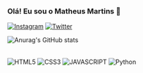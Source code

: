 ### Olá! Eu sou o Matheus Martins 👋



[![Instagram](https://img.shields.io/badge/Instagram-E4405F?style=for-the-badge&logo=instagram&logoColor=white)](https://www.instagram.com/rn.martins_/)                                                                                                                                                                                                                                     [![Twitter](https://img.shields.io/badge/Twitter-1DA1F2?style=for-the-badge&logo=twitter&logoColor=white)](https://twitter.com/RnMartinsX?t=3VmZwaS9T3FzPFp5uEC9cQ&s=08)

![Anurag's GitHub stats](https://github-readme-stats.vercel.app/api?username=Martinszx&show_icons=true&theme=radical)


<div style='display:inline_block'><br/>
<img align ="center" alt = 'HTML5'src = "https://img.shields.io/badge/HTML5-E34F26?style=for-the-badge&logo=html5&logoColor=white"/>  
<img align ="center" alt = 'CSS3'src = "https://img.shields.io/badge/CSS3-1572B6?style=for-the-badge&logo=css3&logoColor=white"/>
<img align ="center" alt = 'JAVASCRIPT'src = "https://img.shields.io/badge/JavaScript-F7DF1E?style=for-the-badge&logo=javascript&logoColor=black"/>
<img align ="center" alt = 'Python'src = "https://img.shields.io/badge/Python-3776AB?style=for-the-badge&logo=python&logoColor=white"/>


</div><br/>
